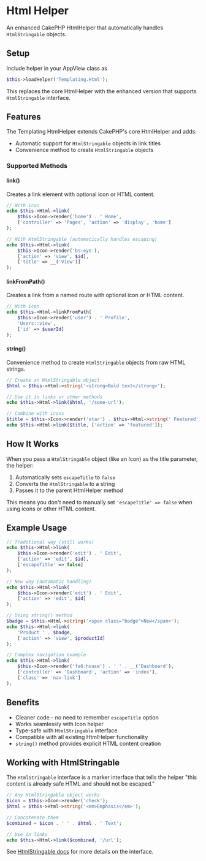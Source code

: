 # Html Helper

An enhanced CakePHP HtmlHelper that automatically handles `HtmlStringable` objects.

## Setup
Include helper in your AppView class as
```php
$this->loadHelper('Templating.Html');
```

This replaces the core HtmlHelper with the enhanced version that supports `HtmlStringable` interface.

## Features

The Templating HtmlHelper extends CakePHP's core HtmlHelper and adds:
- Automatic support for `HtmlStringable` objects in link titles
- Convenience method to create `HtmlStringable` objects

### Supported Methods

#### link()
Creates a link element with optional icon or HTML content.

```php
// With icon
echo $this->Html->link(
    $this->Icon->render('home') . ' Home',
    ['controller' => 'Pages', 'action' => 'display', 'home']
);

// With HtmlStringable (automatically handles escaping)
echo $this->Html->link(
    $this->Icon->render('bs:eye'),
    ['action' => 'view', $id],
    ['title' => __('View')]
);
```

#### linkFromPath()
Creates a link from a named route with optional icon or HTML content.

```php
// With icon
echo $this->Html->linkFromPath(
    $this->Icon->render('user') . ' Profile',
    'Users::view',
    ['id' => $userId]
);
```

#### string()
Convenience method to create `HtmlStringable` objects from raw HTML strings.

```php
// Create an HtmlStringable object
$html = $this->Html->string('<strong>Bold text</strong>');

// Use it in links or other methods
echo $this->Html->link($html, '/some-url');

// Combine with icons
$title = $this->Icon->render('star') . $this->Html->string(' Featured');
echo $this->Html->link($title, ['action' => 'featured']);
```

## How It Works

When you pass a `HtmlStringable` object (like an Icon) as the title parameter, the helper:
1. Automatically sets `escapeTitle` to `false`
2. Converts the `HtmlStringable` to a string
3. Passes it to the parent HtmlHelper method

This means you don't need to manually set `'escapeTitle' => false` when using icons or other HTML content.

## Example Usage

```php
// Traditional way (still works)
echo $this->Html->link(
    $this->Icon->render('edit') . ' Edit',
    ['action' => 'edit', $id],
    ['escapeTitle' => false]
);

// New way (automatic handling)
echo $this->Html->link(
    $this->Icon->render('edit') . ' Edit',
    ['action' => 'edit', $id]
);

// Using string() method
$badge = $this->Html->string('<span class="badge">New</span>');
echo $this->Html->link(
    'Product ' . $badge,
    ['action' => 'view', $productId]
);

// Complex navigation example
echo $this->Html->link(
    $this->Icon->render('fa6:house') . ' ' . __('Dashboard'),
    ['controller' => 'Dashboard', 'action' => 'index'],
    ['class' => 'nav-link']
);
```

## Benefits

- Cleaner code - no need to remember `escapeTitle` option
- Works seamlessly with Icon helper
- Type-safe with `HtmlStringable` interface
- Compatible with all existing HtmlHelper functionality
- `string()` method provides explicit HTML content creation

## Working with HtmlStringable

The `HtmlStringable` interface is a marker interface that tells the helper "this content is already safe HTML and should not be escaped."

```php
// Any HtmlStringable object works
$icon = $this->Icon->render('check');
$html = $this->Html->string('<em>Emphasis</em>');

// Concatenate them
$combined = $icon . ' ' . $html . ' Text';

// Use in links
echo $this->Html->link($combined, '/url');
```

See [HtmlStringable docs](../HtmlStringable.md) for more details on the interface.
